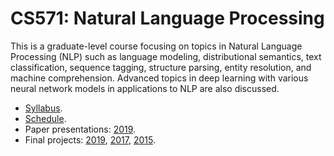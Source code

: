 CS571: Natural Language Processing
=====

This is a graduate-level course focusing on topics in Natural Language Processing (NLP) such as language modeling, distributional semantics, text classification, sequence tagging, structure parsing, entity resolution, and machine comprehension. Advanced topics in deep learning with various neural network models in applications to NLP are also discussed.

* [Syllabus](course/syllabus.md).
* [Schedule](course/schedule.md).
* Paper presentations: [2019](presentations/paper_presentations_2019.md).
* Final projects: [2019](projects/final_projects_2019.md), [2017](projects/final_projects_2017.md), [2015](projects/final_projects_2015.md).